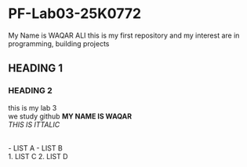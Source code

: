 # PF-Lab03-25K0772
My Name is WAQAR ALI this is my first repository and my interest are in programming, building projects 
## HEADING 1
### HEADING 2
this is my lab 3
<br/>
we study github
**MY NAME IS WAQAR**
<br/>
_THIS IS ITTALIC_

<br/>
- LIST A
- LIST B
  <br/>
  1. LIST C
  2. LIST D
